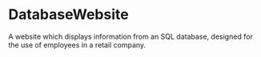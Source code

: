# DatabaseWebsite
A website which displays information from an SQL database, designed for the use of employees in a retail company.
